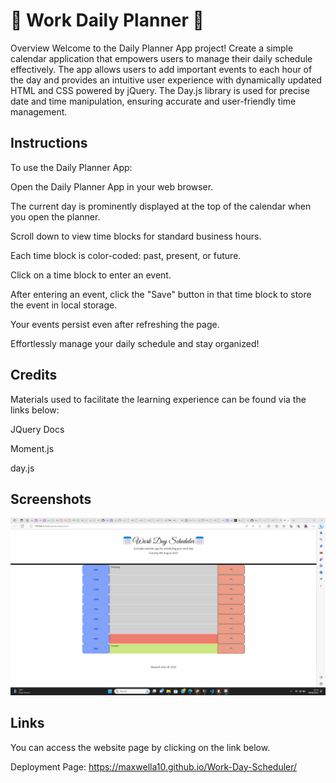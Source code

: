# 📅 Work Daily Planner  📅
Overview 
Welcome to the Daily Planner App project!  Create a simple calendar application that empowers users to manage their daily schedule effectively. The app allows users to add important events to each hour of the day and provides an intuitive user experience with dynamically updated HTML and CSS powered by jQuery. The Day.js library is used for precise date and time manipulation, ensuring accurate and user-friendly time management.

## Instructions 
To use the Daily Planner App:

Open the Daily Planner App in your web browser.

The current day is prominently displayed at the top of the calendar when you open the planner.

Scroll down to view time blocks for standard business hours.

Each time block is color-coded: past, present, or future.

Click on a time block to enter an event.

After entering an event, click the "Save" button in that time block to store the event in local storage.

Your events persist even after refreshing the page.

Effortlessly manage your daily schedule and stay organized! 


## Credits
Materials used to facilitate the learning experience can be found via the links below:

 JQuery Docs

 Moment.js
 

 day.js

## Screenshots
![imgOne](./images/imgOne.png)

## Links
You can access the website page by clicking on the link below.

Deployment Page:  https://maxwella10.github.io/Work-Day-Scheduler/
 
